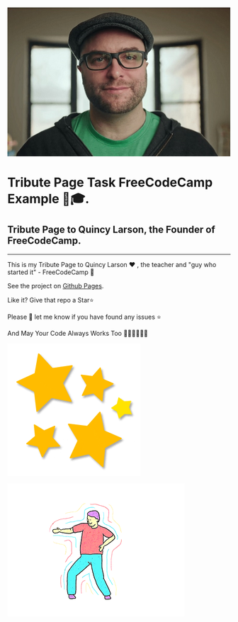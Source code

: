 ![](https://github.com/Hacking-NASSA-with-HTML/Tribute_Page/blob/main/LA/image3.jpg)

# Tribute Page Task FreeCodeCamp Example 📘🎓.

## Tribute Page to Quincy Larson, the Founder of FreeCodeCamp.

---
This is my Tribute Page to Quincy Larson ❤️ , the teacher and "guy who started it" - FreeCodeCamp 💎

See the project on [Github Pages](https://hacking-nassa-with-html.github.io/Tribute_Page).

Like it? Give that repo a Star⭐

Please 🙌 let me know if you have found any issues ⭐

And May Your Code Always Works Too 🎉🎂🍾🥂🎊😎

![](https://github.com/Hacking-NASSA-with-HTML/Array_iteration_cheatsheet/blob/main/star.gif)

![](https://github.com/Hacking-NASSA-with-HTML/keep-alive-server/blob/main/assets/happy-happy.gif)
